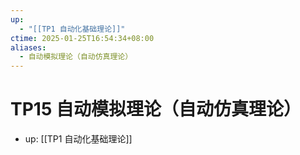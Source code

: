 ```yaml
---
up:
  - "[[TP1 自动化基础理论]]"
ctime: 2025-01-25T16:54:34+08:00
aliases:
  - 自动模拟理论（自动仿真理论）
---
```


# TP15 自动模拟理论（自动仿真理论）

- up: [[TP1 自动化基础理论]]
